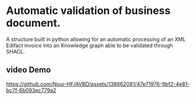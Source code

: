 # Automatic validation of business document.
A structure built in python allowing for an automatic processing of an XML Edifact invoice into an Knowledge graph able to be validated through SHACL.

## video Demo

https://github.com/Nour-HF/AVBD/assets/138662081/47e71976-9bf2-4e81-bc7f-6b093ec779a2

